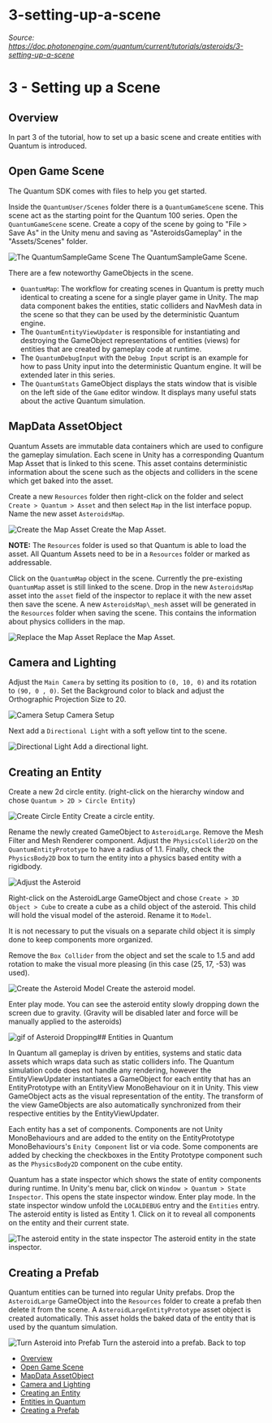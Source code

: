 # 3-setting-up-a-scene

_Source: https://doc.photonengine.com/quantum/current/tutorials/asteroids/3-setting-up-a-scene_

# 3 - Setting up a Scene

## Overview

In part 3 of the tutorial, how to set up a basic scene and create entities with Quantum is introduced.

## Open Game Scene

The Quantum SDK comes with files to help you get started.

Inside the `QuantumUser/Scenes` folder there is a `QuantumGameScene` scene. This scene act as the starting point for the Quantum 100 series. Open the `QuantumGameScene` scene. Create a copy of the scene by going to "File > Save As" in the Unity menu and saving as "AsteroidsGameplay" in the "Assets/Scenes" folder.

![The QuantumSampleGame Scene](https://doc.photonengine.com/docs/img/quantum/v3/tutorials/asteroids/3-gamescene.png)
The QuantumSampleGame Scene.

There are a few noteworthy GameObjects in the scene.

- `QuantumMap`: The workflow for creating scenes in Quantum is pretty much identical to creating a scene for a single player game in Unity. The map data component bakes the entities, static colliders and NavMesh data in the scene so that they can be used by the deterministic Quantum engine.
- The `QuantumEntityViewUpdater` is responsible for instantiating and destroying the GameObject representations of entities (views) for entities that are created by gameplay code at runtime.
- The `QuantumDebugInput` with the `Debug Input` script is an example for how to pass Unity input into the deterministic Quantum engine. It will be extended later in this series.
- The `QuantumStats` GameObject displays the stats window that is visible on the left side of the `Game` editor window. It displays many useful stats about the active Quantum simulation.

## MapData AssetObject

Quantum Assets are immutable data containers which are used to configure the gameplay simulation. Each scene in Unity has a corresponding Quantum Map Asset that is linked to this scene. This asset contains deterministic information about the scene such as the objects and colliders in the scene which get baked into the asset.

Create a new `Resources` folder then right-click on the folder and select `Create > Quantum > Asset` and then select `Map` in the list interface popup. Name the new asset `AsteroidsMap`.

![Create the Map Asset](https://doc.photonengine.com/docs/img/quantum/v3/tutorials/asteroids/3-create-map-asset.png)
Create the Map Asset.

**NOTE:** The `Resources` folder is used so that Quantum is able to load the asset. All Quantum Assets need to be in a `Resources` folder or marked as addressable.

Click on the `QuantumMap` object in the scene. Currently the pre-existing `QuantumMap` asset is still linked to the scene. Drop in the new `AsteroidsMap` asset into the `asset` field of the inspector to replace it with the new asset then save the scene. A new `AsteroidsMap\_mesh` asset will be generated in the `Resources` folder when saving the scene. This contains the information about physics colliders in the map.

![Replace the Map Asset](https://doc.photonengine.com/docs/img/quantum/v3/tutorials/asteroids/3-replace-map-asset.png)
Replace the Map Asset.
## Camera and Lighting

Adjust the `Main Camera` by setting its position to `(0, 10, 0)` and its rotation to `(90, 0 , 0)`. Set the Background color to black and adjust the Orthographic Projection Size to 20.

![Camera Setup](https://doc.photonengine.com/docs/img/quantum/v3/tutorials/asteroids/3-camera.png)
Camera Setup

Next add a `Directional Light` with a soft yellow tint to the scene.

![Directional Light](https://doc.photonengine.com/docs/img/quantum/v3/tutorials/asteroids/3-directional-light.png)
Add a directional light.
## Creating an Entity

Create a new 2d circle entity. (right-click on the hierarchy window and chose `Quantum > 2D > Circle Entity`)

![Create Circle Entity](https://doc.photonengine.com/docs/img/quantum/v3/tutorials/asteroids/3-create-entity.png)
Create a circle entity.

Rename the newly created GameObject to `AsteroidLarge`. Remove the Mesh Filter and Mesh Renderer component. Adjust the `PhysicsCollider2D` on the `QuantumEntityPrototype` to have a radius of 1.1. Finally, check the `PhysicsBody2D` box to turn the entity into a physics based entity with a rigidbody.

![Adjust the Asteroid](https://doc.photonengine.com/docs/img/quantum/v3/tutorials/asteroids/3-asteroid-setup.png)

Right-click on the AsteroidLarge GameObject and chose `Create > 3D Object > Cube` to create a cube as a child object of the asteroid. This child will hold the visual model of the asteroid. Rename it to `Model`.

It is not necessary to put the visuals on a separate child object it is simply done to keep components more organized.

Remove the `Box Collider` from the object and set the scale to 1.5 and add rotation to make the visual more pleasing (in this case (25, 17, -53) was used).

![Create the Asteroid Model](https://doc.photonengine.com/docs/img/quantum/v3/tutorials/asteroids/3-asteroid-model-setup.png)
Create the asteroid model.

Enter play mode. You can see the asteroid entity slowly dropping down the screen due to gravity. (Gravity will be disabled later and force will be manually applied to the asteroids)

![gif of Asteroid Dropping](https://doc.photonengine.com/docs/img/quantum/v3/tutorials/asteroids/3-asteroid-falling.gif)## Entities in Quantum

In Quantum all gameplay is driven by entities, systems and static data assets which wraps data such as static colliders info. The Quantum simulation code does not handle any rendering, however the EntityViewUpdater instantiates a GameObject for each entity that has an EntityPrototype with an EntityView MonoBehaviour on it in Unity. This view GameObject acts as the visual representation of the entity. The transform of the view GameObjects are also automatically synchronized from their respective entities by the EntityViewUpdater.

Each entity has a set of components. Components are not Unity MonoBehaviours and are added to the entity on the EntityPrototype MonoBehaviours's `Enity Component` list or via code. Some components are added by checking the checkboxes in the Entity Prototype component such as the `PhysicsBody2D` component on the cube entity.

Quantum has a state inspector which shows the state of entity components during runtime. In Unity's menu bar, click on `Window > Quantum > State Inspector`. This opens the state inspector window. Enter play mode. In the state inspector window unfold the `LOCALDEBUG` entry and the `Entities` entry. The asteroid entity is listed as Entity 1. Click on it to reveal all components on the entity and their current state.

![The asteroid entity in the state inspector](https://doc.photonengine.com/docs/img/quantum/v3/tutorials/asteroids/3-state-inspector.png)
The asteroid entity in the state inspector.
## Creating a Prefab

Quantum entities can be turned into regular Unity prefabs. Drop the `AsteroidLarge` GameObject into the `Resources` folder to create a prefab then delete it from the scene. A `AsteroidLargeEntityPrototype` asset object is created automatically. This asset holds the baked data of the entity that is used by the quantum simulation.

![Turn Asteroid into Prefab](https://doc.photonengine.com/docs/img/quantum/v3/tutorials/asteroids/3-create-asteroid-prefab.png)
Turn the asteroid into a prefab.
Back to top

- [Overview](#overview)
- [Open Game Scene](#open-game-scene)
- [MapData AssetObject](#mapdata-assetobject)
- [Camera and Lighting](#camera-and-lighting)
- [Creating an Entity](#creating-an-entity)
- [Entities in Quantum](#entities-in-quantum)
- [Creating a Prefab](#creating-a-prefab)